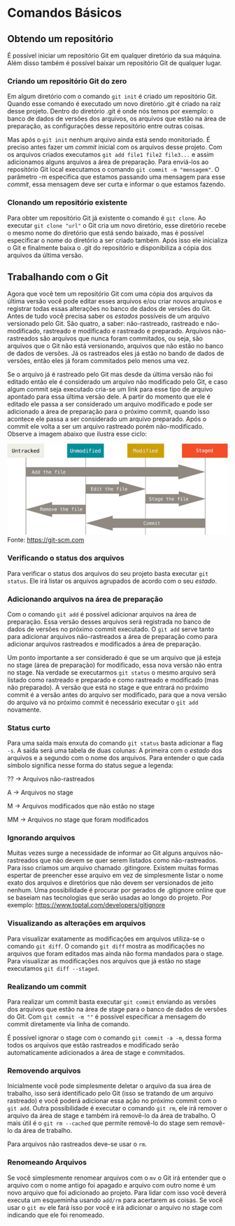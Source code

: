# Comandos Básicos

## Obtendo um repositório
É possível iniciar um repositório Git em qualquer diretório da sua máquina. Além disso também é possível baixar um repositório Git de qualquer lugar.

### Criando um repositório Git do zero
Em algum diretório com o comando `git init` é criado um repositório Git. Quando esse comando é executado um novo diretório .git é criado na raiz desse projeto. Dentro do diretório .git é onde nós temos por exemplo: o banco de dados de versões dos arquivos, os arquivos que estão na área de preparação, as configurações desse repositório entre outras coisas. 

Mas após o `git init` nenhum arquivo ainda está sendo monitoriado. É preciso antes fazer um *commit* inicial com os arquivos desse projeto. Com os arquivos criados executamos `git add file1 file2 file3...` e assim adicionamos alguns arquivos a área de preparação. Para enviá-los ao repositório Git local executamos o comando `git commit -m "mensagem"`. O parâmetro -m especifica que estamos passando uma mensagem para esse *commit*, essa mensagem deve ser curta e informar o que estamos fazendo.

### Clonando um repositório existente

Para obter um repositório Git já existente o comando é `git clone`. Ao executar `git clone "url"` o Git cria um novo diretório, esse diretório recebe o mesmo nome do diretório que está sendo baixado, mas é possível especificar o nome do diretório a ser criado também. Após isso ele inicializa o Git e finalmente baixa o .git do repositório e disponibiliza a cópia dos arquivos da última versão.

## Trabalhando com o Git

Agora que você tem um repositório Git com uma cópia dos arquivos da última versão você pode editar esses arquivos e/ou criar novos arquivos e registrar todas essas alterações no banco de dados de versões do Git. Antes de tudo você precisa saber os *estados* possíveis de um arquivo versionado pelo Git. São quatro, a saber: não-rastreado, rastreado e não-modificado, rastreado e modificado e rastreado e preparado. Arquivos não-rastreados são arquivos que nunca foram commitados, ou seja, são arquivos que o Git não está versionando, arquivos que não estão no banco de dados de versões. Já os rastreados eles já estão no bando de dados de versões, então eles já foram commitados pelo menos uma vez.

Se o arquivo já é rastreado pelo Git mas desde da última versão não foi editado então ele é considerado um arquivo não modificado pelo Git, e caso algum commit seja executado cria-se um link para esse tipo de arquivo apontado para essa última versão dele. A partir do momento que ele é editado ele passa a ser considerado um arquivo modificado e pode ser adicionado a área de preparação para o próximo commit, quando isso acontece ele passa a ser considerado um arquivo preparado. Após o commit ele volta a ser um arquivo rastreado porém não-modificado. Observe a imagem abaixo que ilustra esse ciclo:

![](images/ciclo_de_vida.png)
Fonte: https://git-scm.com

### Verificando o status dos arquivos

Para verificar o status dos arquivos do seu projeto basta executar `git status`. Ele irá listar os arquivos agrupados de acordo com o seu *estado*.

### Adicionando arquivos na área de preparação

Com o comando `git add` é possível adicionar arquivos na área de preparação. Essa versão desses arquivos será registrada no banco de dados de versões no próximo commit executado. O `git add` serve tanto para adicionar arquivos não-rastreados a área de preparação como para adicionar arquivos rastreados e modificados a área de preparação.

Um ponto importante a ser considerado é que se um arquivo que já esteja no stage (área de preparação) for modificado, essa nova versão não entra no stage. Na verdade se executarmos `git status` o mesmo arquivo será listado como rastreado e preparado e como rastreado e modificado (mas não preparado). A versão que está no stage e que entrará no próximo commit é a versão antes do arquivo ser modificado, para que a nova versão do arquivo vá no próximo commit é necessário executar o `git add` novamente.

### Status curto

Para uma saída mais enxuta do comando `git status` basta adicionar a flag `-s`. A saída será uma tabela de duas colunas: A primeira com o *estado* dos arquivos e a segundo com o nome dos arquivos. Para entender o que cada símbolo significa nesse forma do status segue a legenda:

?? -> Arquivos não-rastreados

A -> Arquivos no stage

M -> Arquivos modificados que não estão no stage

MM -> Arquivos no stage que foram modificados


### Ignorando arquivos

Muitas vezes surge a necessidade de informar ao Git alguns arquivos não-rastreados que não devem se quer serem listados como não-rastreados. Para isso criamos um arquivo chamado .gitingore. Existem muitas formas espertar de preencher esse arquivo em vez de simplesmente listar o nome exato dos arquivos e diretórios que não devem ser versionados de jeito nenhum. Uma possibilidade é procurar por gerados de .gitignore online que se baseiam nas tecnologias que serão usadas ao longo do projeto. Por exemplo: https://www.toptal.com/developers/gitignore

### Visualizando as alterações em arquivos

Para visualizar exatamente as modificações em arquivos utiliza-se o comando `git diff`. O comando `git diff` mostra as modificações no arquivos que foram editados mas ainda não forma mandados para o stage. Para visualizar as modificações nos arquivos que já estão no stage executamos `git diff --staged`.

### Realizando um commit

Para realizar um commit basta executar `git commit` enviando as versões dos arquivos que estão na área de stage para o banco de dados de versões do Git. Com `git commit -m ""` é possível especificar a mensagem do commit diretamente via linha de comando.

É possível ignorar o stage com o comando `git commit -a -m`, dessa forma todos os arquivos que estão rastreados e modificado serão automaticamente adicionados a área de stage e commitados. 

### Removendo arquivos

Inicialmente você pode simplesmente deletar o arquivo da sua área de trabalho, isso será identificado pelo Git (isso se tratando de um arquivo rastreado) e você poderá adicionar essa ação no próximo commit com o `git add`. Outra possibilidade é executar o comando `git rm`, ele irá remover o arquivo da área de stage e também irá removê-lo da área de trabalho. O mais útil é o `git rm --cached` que permite removê-lo do stage sem removê-lo da área de trabalho.

Para arquivos não rastreados deve-se usar o `rm`.

### Renomeando Arquivos

Se você simplesmente renomear arquivos com o `mv` o Git irá entender que o arquivo com o nome antigo foi apagado e arquivo com outro nome é um novo arquivo que foi adicionado ao projeto. Para lidar com isso você deverá executa um esqueminha usando `add/rm` para acertarem as coisas. Se você usar o `git mv` ele fará isso por você e irá adicionar o arquivo no stage com indicando que ele foi renomeado.
